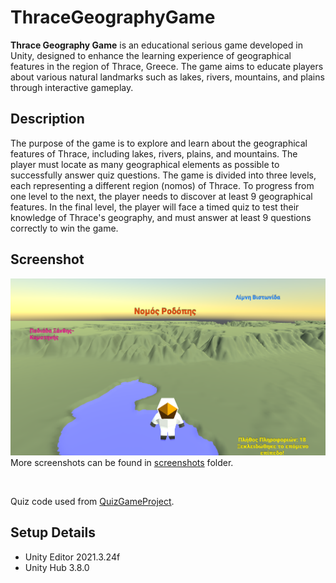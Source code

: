 # ThraceGeographyGame
**Thrace Geography Game** is an educational serious game developed in Unity, designed to enhance the learning experience of geographical features in the region of Thrace, Greece. The game aims to educate players about various natural landmarks such as lakes, rivers, mountains, and plains through interactive gameplay.

## Description
The purpose of the game is to explore and learn about the geographical features of Thrace, including lakes, rivers, plains, and mountains. The player must locate as many geographical elements as possible to successfully answer quiz questions. The game is divided into three levels, each representing a different region (nomos) of Thrace. To progress from one level to the next, the player needs to discover at least 9 geographical features. In the final level, the player will face a timed quiz to test their knowledge of Thrace's geography, and must answer at least 9 questions correctly to win the game.


## Screenshot
![](https://github.com/GeorgiaKt/ThraceGeographyGame/blob/main/screenshots/Screenshot_2.png)
More screenshots can be found in [screenshots](https://github.com/GeorgiaKt/ThraceGeographyGame/tree/main/screenshots) folder.

<br />

Quiz code used from [QuizGameProject](https://github.com/WatchFindDo/QuizGameProject).

## Setup Details
- Unity Editor 2021.3.24f
- Unity Hub 3.8.0
